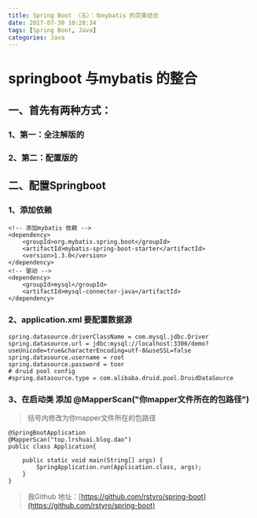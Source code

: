 ```yaml
---
title: Spring Boot （五）：与mybatis 的完美结合
date: 2017-07-30 10:28:34
tags: [Spring Boot, Java]
categories: Java
---
```

# springboot 与mybatis 的整合
## 一、首先有两种方式：
### 1、第一：全注解版的
### 2、第二：配置版的

## 二、配置Springboot
### 1、添加依赖
```
<!-- 添加mybatis 依赖 -->
<dependency>
    <groupId>org.mybatis.spring.boot</groupId>
    <artifactId>mybatis-spring-boot-starter</artifactId>
    <version>1.3.0</version>
</dependency>
<!-- 驱动 -->
<dependency>
    <groupId>mysql</groupId>
    <artifactId>mysql-connector-java</artifactId>
</dependency>
```
### 2、application.xml 要配置数据源
```
spring.datasource.driverClassName = com.mysql.jdbc.Driver
spring.datasource.url = jdbc:mysql://localhost:3306/demo?useUnicode=true&characterEncoding=utf-8&useSSL=false
spring.datasource.username = root
spring.datasource.password = toor
# druid pool config
#spring.datasource.type = com.alibaba.druid.pool.DruidDataSource
```
### 3、在启动类 添加 @MapperScan("你mapper文件所在的包路径")
> 括号内修改为你mapper文件所在的包路径

```
@SpringBootApplication
@MapperScan("top.lrshuai.blog.dao")
public class Application{

	public static void main(String[] args) {
		SpringApplication.run(Application.class, args);
	}
}
```

> 我Github 地址：[https://github.com/rstyro/spring-boot](https://github.com/rstyro/spring-boot)
